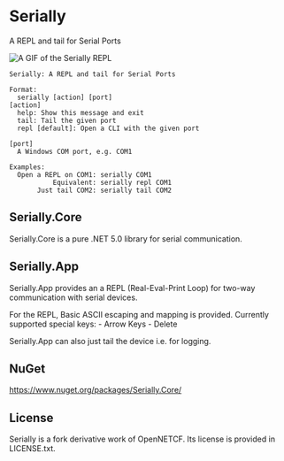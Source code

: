 ﻿# Serially

A REPL and tail for Serial Ports

![A GIF of the Serially REPL](https://github.com/slater1/serially/blob/main/Images/repl.gif)

    Serially: A REPL and tail for Serial Ports

    Format:
      serially [action] [port]
    [action]
      help: Show this message and exit
      tail: Tail the given port
      repl [default]: Open a CLI with the given port

    [port]
      A Windows COM port, e.g. COM1

    Examples:
      Open a REPL on COM1: serially COM1
               Equivalent: serially repl COM1
           Just tail COM2: serially tail COM2

## Serially.Core

Serially.Core is a pure .NET 5.0 library for serial communication. 

## Serially.App

Serially.App provides an a REPL (Real-Eval-Print Loop) for two-way communication with serial devices.

For the REPL, Basic ASCII escaping and mapping is provided. Currently supported special keys: 
    - Arrow Keys
    - Delete

Serially.App can also just tail the device i.e. for logging.

## NuGet

https://www.nuget.org/packages/Serially.Core/

## License

Serially is a fork derivative work of OpenNETCF. Its license is provided in LICENSE.txt.
